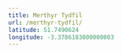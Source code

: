 ```yaml
---
title: Merthyr Tydfil
url: /merthyr-tydfil/
latitude: 51.7490624
longitude: -3.3786183000000003
---
```

